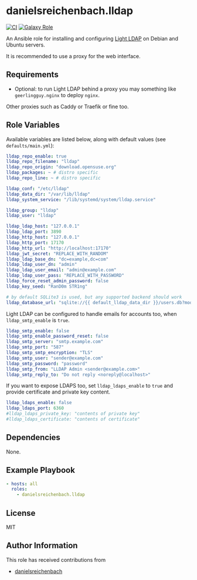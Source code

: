 # danielsreichenbach.lldap

[![CI][badge-img]][badge-url]
[![Galaxy Role][galaxy-img]][galaxy-url]

An Ansible role for installing and configuring [Light LDAP][] on Debian and
Ubuntu servers.

It is recommended to use a proxy for the web interface.

## Requirements

- Optional: to run Light LDAP behind a proxy you may something like
  `geerlingguy.nginx` to deploy `nginx`.

Other proxies such as Caddy or Traefik or fine too.

## Role Variables

Available variables are listed below, along with default values (see
`defaults/main.yml`):

```yaml
lldap_repo_enable: true
lldap_repo_filename: "lldap"
lldap_repo_origin: "download.opensuse.org"
lldap_packages: ~ # distro specific
lldap_repo_line: ~ # distro specific

lldap_conf: "/etc/lldap"
lldap_data_dir: "/var/lib/lldap"
lldap_system_service: "/lib/systemd/system/lldap.service"

lldap_group: "lldap"
lldap_user: "lldap"

lldap_ldap_host: "127.0.0.1"
lldap_ldap_port: 3890
lldap_http_host: "127.0.0.1"
lldap_http_port: 17170
lldap_http_url: "http://localhost:17170"
lldap_jwt_secret: "REPLACE_WITH_RANDOM"
lldap_ldap_base_dn: "dc=example,dc=com"
lldap_ldap_user_dn: "admin"
lldap_ldap_user_email: "admin@example.com"
lldap_ldap_user_pass: "REPLACE_WITH_PASSWORD"
lldap_force_reset_admin_password: false
lldap_key_seed: "RanD0m STR1ng"

# by default SQLite3 is used, but any supported backend should work
lldap_database_url: "sqlite://{{ default_lldap_data_dir }}/users.db?mode=rwc"
```

Light LDAP can be configured to handle emails for accounts too, when
`lldap_smtp_enable` is `true`.

```yaml
lldap_smtp_enable: false
lldap_smtp_enable_password_reset: false
lldap_smtp_server: "smtp.example.com"
lldap_smtp_port: "587"
lldap_smtp_smtp_encryption: "TLS"
lldap_smtp_user: "sender@example.com"
lldap_smtp_password: "password"
lldap_smtp_from: "LLDAP Admin <sender@example.com>"
lldap_smtp_reply_to: "Do not reply <noreply@localhost>"
```

If you want to expose LDAPS too, set `lldap_ldaps_enable` to `true` and provide
certificate and private key content.

```yaml
lldap_ldaps_enable: false
lldap_ldaps_port: 6360
#lldap_ldaps_private_key: "contents of private key"
#lldap_ldaps_certificate: "contents of certificate"
```

## Dependencies

None.

## Example Playbook

```yaml
- hosts: all
  roles:
    - danielsreichenbach.lldap
```

## License

MIT

## Author Information

This role has received contributions from

- [danielsreichenbach](https://github.com/danielsreichenbach)

[Light LDAP]: https://github.com/lldap/lldap
[badge-img]: https://github.com/danielsreichenbach/ansible-role-lldap/workflows/CI/badge.svg?event=push
[badge-url]: https://github.com/danielsreichenbach/ansible-role-lldap/actions?query=workflow%3ACI
[galaxy-img]: https://img.shields.io/badge/ansible--galaxy-lldap-blue.svg
[galaxy-url]: https://galaxy.ansible.com/danielsreichenbach/lldap/
